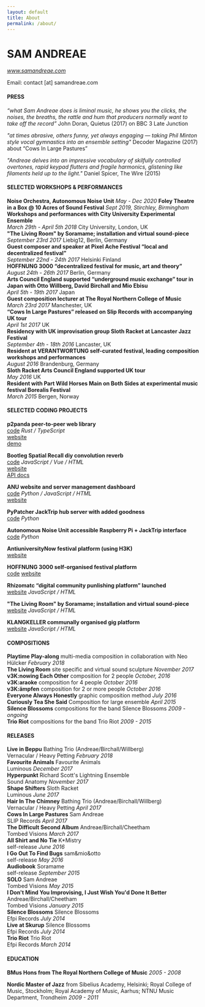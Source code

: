 ```yaml
---
layout: default
title: About
permalink: /about/
---
```


# SAM ANDREAE
*www.samandreae.com*

Email: contact [at] samandreae.com		

#### PRESS

*“what Sam Andreae does is liminal music, he shows you the clicks, the noises, the breaths, the rattle and hum that producers normally want to take off the record”*
John Doran, Quietus (2017) on BBC 3 Late Junction

*"at times abrasive, others funny, yet always engaging — taking Phil Minton style vocal gymnastics into an ensemble setting"*
Decoder Magazine (2017) about “Cows In Large Pastures”

*"Andreae delves into an impressive vocabulary of skilfully controlled overtones, rapid keypad flutters and fragile harmonics, glistening like filaments held up to the light."*
Daniel Spicer, The Wire (2015)

#### SELECTED WORKSHOPS & PERFORMANCES

**Noise Orchestra, Autonomous Noise Unit**
*May - Dec 2020*
**Foley Theatre in a Box @ 10 Acres of Sound Festival**
*Sept 2019, Stirchley, Birmingham*
**Workshops and performances with City University Experimental Ensemble**  
*March 29th - April 5th 2018* City University, London, UK  
**"The Living Room" by Soramame; installation and virtual sound-piece**	  
*September 23rd 2017* Liebig12, Berlin, Germany  
**Guest composer and speaker at Pixel Ache Festival “local and decentralized festival”**	  
*September 22nd - 24th 2017* Helsinki Finland  
**HOFFNUNG 3000 “decentralized festival for music, art and theory”**  
*August 24th - 26th 2017* Berlin, Germany  
**Arts Council England supported “underground music exchange” tour in Japan with Otto Willberg, David Birchall and Mio Ebisu**  
*April 5th - 19th 2017* Japan  
**Guest composition lecturer at The Royal Northern College of Music**  
*March 23rd 2017* Manchester, UK  
**“Cows In Large Pastures” released on Slip Records with accompanying UK tour**  
*April 1st 2017* UK  
**Residency with UK improvisation group Sloth Racket at Lancaster Jazz Festival**  
*September 4th - 18th 2016* Lancaster, UK  
**Resident at VERANTWORTUNG self-curated festival, leading composition workshops and performances**  
*August 2016* Brandenburg, Germany  
**Sloth Racket Arts Council England supported UK tour**  
*May 2016* UK  
**Resident with Part Wild Horses Main on Both Sides at experimental music festival Borealis Festival**  
*March 2015* Bergen, Norway  

#### SELECTED CODING PROJECTS

**p2panda peer-to-peer web library**  
[code]() *Rust / TypeScript*  
[website](https://p2panda.org/)  
[demo](https://p2panda.org/demo/#)  

**Bootleg Spatial Recall diy convolution reverb**  
[code](https://github.com/sandreae/bootleg-spatial-recall) *JavaScript / Vue / HTML*  
[website](https://www.bootlegspatialrecall.net/)  
[API docs](https://bootlegspatialrecall.net/api/api/openapi/redoc/)  

**ANU website and server management dashboard**  
[code](https://github.com/noiseorchestra/anu-website) *Python / JavaScript / HTML*  
[website](https://autonomousnoiseunit.co.uk/home)  

**PyPatcher JackTrip hub server with added goodness**  
[code](https://github.com/noiseorchestra/jacktrip_pypatcher) *Python*  

**Autonomous Noise Unit accessible Raspberry Pi + JackTrip interface**  
[code](https://github.com/noiseorchestra/autonomous-noise-unit) *Python*  

**AntiuniversityNow festival platform (using H3K)**  
[website]()

**HOFFNUNG 3000 self-organised festival platform**  
[code](https://github.com/sandreae/hoffnung3000)
[website](https://2020.antiuniversity.org/)

**Rhizomatc “digital community punlishing platform” launched**  
[website](https://rhizomatic.samandreae.com/) *JavaScript / HTML*

**"The Living Room" by Soramame; installation and virtual sound-piece**	 
[website](https://the-living-room-website.samandreae.com/) *JavaScript / HTML*

 **KLANGKELLER communally organised gig platform**  
[website](https://www.klangkeller.net/) *JavaScript / HTML*

#### COMPOSITIONS

**Playtime Play-along** multi-media composition in collaboration with Neo Hülcker *February 2018*  
**The Living Room** site specific and virtual sound sculpture *November 2017*  
**v3K:nowing Each Other** composition for 2 people *October, 2016*  
**v3K:araoke** composition for 4 people *October 2016*  
**v3K:ämpfen** composition for 2 or more people *October 2016*  
**Everyone Always Honestly** graphic composition method *July 2016*  
**Curiously Tea She Said** Composition for large ensemble *April 2015*  
**Silence Blossoms** compositions for the band Silence Blossoms *2009 - ongoing*  
**Trio Riot** compositions for the band Trio Riot *2009 - 2015*  

#### RELEASES

**Live in Beppu** Bathing Trio (Andreae/Birchall/Willberg)  
Vernacular / Heavy Petting *February 2018*  
**Favourite Animals** Favourite Animals  
Luminous *December 2017*  
**Hyperpunkt** Richard Scott's Lightning Ensemble  
Sound Anatomy *November 2017*  
**Shape Shifters** Sloth Racket  
Luminous *June 2017*  
**Hair In The Chimney** Bathing Trio (Andreae/Birchall/Willberg)  
Vernacular / Heavy Petting *April 2017*  
**Cows In Large Pastures** Sam Andreae  
SLIP Records *April 2017*  
**The Difficult Second Album** Andreae/Birchall/Cheetham  
Tombed Visions *March 2017*  
**All Shirt and No Tie** K*Mistry  
self-release *June 2016*  
**I Go Out To Find Bugs** sam&mio&otto  
self-release *May 2016*  
**Audiobook** Soramame  
self-release *September 2015*  
**SOLO** Sam Andreae  
Tombed Visions *May 2015*  
**I Don't Mind You Improvising, I Just Wish You'd Done It Better** Andreae/Birchall/Cheetham  
Tombed Visions *January 2015*  
**Silence Blossoms** Silence Blossoms  
Efpi Records *July 2014*  
**Live at Skurup** Silence Blossoms  
Efpi Records *July 2014*  
**Trio Riot** Trio Riot  
Efpi Records *March 2014*  


#### EDUCATION

**BMus Hons from The Royal Northern College of Music**
*2005 - 2008*

**Nordic Master of Jazz** from Sibelius Academy, Helsinki; Royal College of Music, Stockholm; Royal Academy of Music, Aarhus; NTNU Music Department, Trondheim
*2009 - 2011*